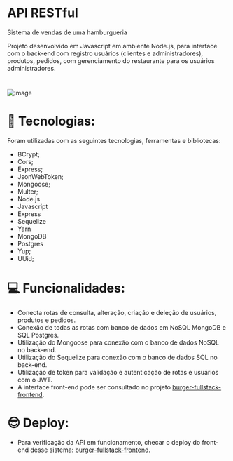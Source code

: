 # API RESTful 

Sistema de vendas de uma hamburgueria

Projeto desenvolvido em Javascript em ambiente Node.js, para interface com o back-end com registro usuários (clientes e administradores), produtos, pedidos, com gerenciamento do restaurante para os usuários administradores.
#
![image](https://user-images.githubusercontent.com/113479357/212386279-259fcbea-8812-446d-9e30-c59268407177.png)
#
# 🚀 Tecnologias:
 
Foram utilizadas com as seguintes tecnologias, ferramentas e bibliotecas:

- BCrypt;
- Cors;
- Express;
- JsonWebToken;
- Mongoose;
- Multer;
- Node.js
- Javascript
- Express
- Sequelize
- Yarn
- MongoDB
- Postgres
- Yup;
- UUid;
#
#
# 💻 Funcionalidades:

- Conecta rotas de consulta, alteração, criação e deleção de usuários, produtos e pedidos.
- Conexão de todas as rotas com banco de dados em NoSQL MongoDB e SQL Postgres.
- Utilização do Mongoose para conexão com o banco de dados NoSQL no back-end.
- Utilização do Sequelize para conexão com o banco de dados SQL no back-end.
- Utilização de token para validação e autenticação de rotas e usuários com o JWT.
- A interface front-end pode ser consultado no projeto [burger-fullstack-frontend](https://github.com/marcioramires/burger-fullstack-frontend).
#
#
# 😎 Deploy:
- Para verificação da API em funcionamento, checar o deploy do front-end desse sistema: [burger-fullstack-frontend](https://github.com/marcioramires/burger-fullstack-frontend).
#
